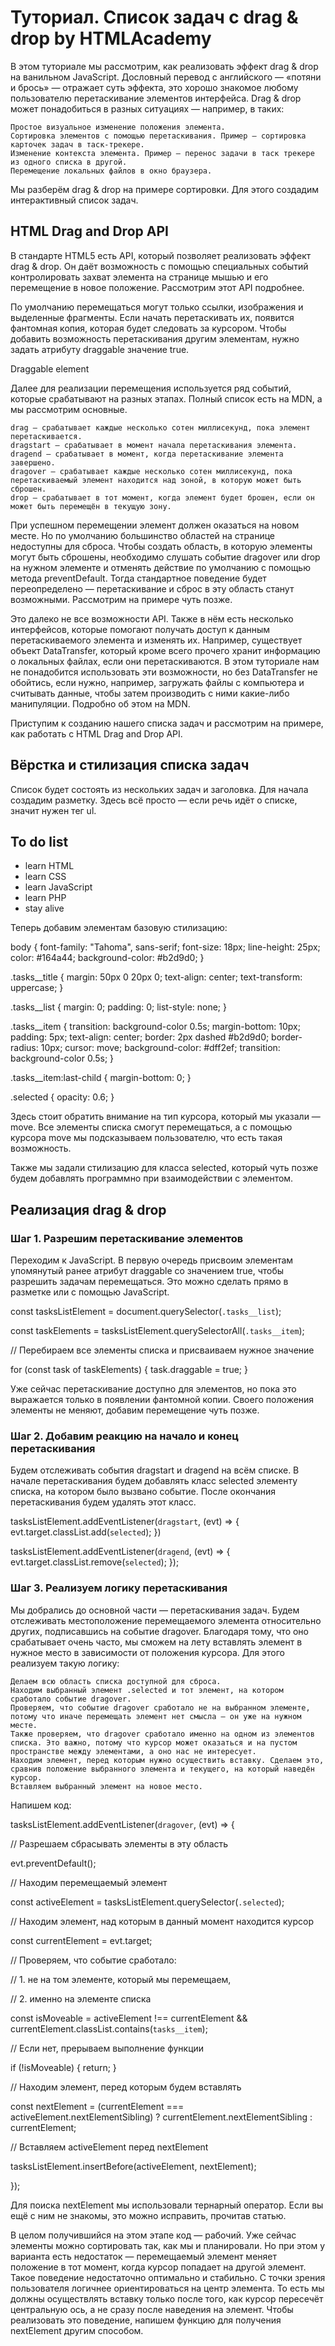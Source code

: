 # Туториал. Список задач с drag &amp; drop by HTMLAcademy

В этом туториале мы рассмотрим, как реализовать эффект drag & drop на ванильном JavaScript. Дословный перевод с английского — «потяни и брось» — отражает суть эффекта, это хорошо знакомое любому пользователю перетаскивание элементов интерфейса. Drag & drop может понадобиться в разных ситуациях — например, в таких:

    Простое визуальное изменение положения элемента.
    Сортировка элементов с помощью перетаскивания. Пример — сортировка карточек задач в таск-трекере.
    Изменение контекста элемента. Пример — перенос задачи в таск трекере из одного списка в другой.
    Перемещение локальных файлов в окно браузера.

Мы разберём drag & drop на примере сортировки. Для этого создадим интерактивный список задач.

## HTML Drag and Drop API

В стандарте HTML5 есть API, который позволяет реализовать эффект drag & drop. Он даёт возможность с помощью специальных событий контролировать захват элемента на странице мышью и его перемещение в новое положение. Рассмотрим этот API подробнее.

По умолчанию перемещаться могут только ссылки, изображения и выделенные фрагменты. Если начать перетаскивать их, появится фантомная копия, которая будет следовать за курсором. Чтобы добавить возможность перетаскивания другим элементам, нужно задать атрибуту draggable значение true.

<div draggable="true">Draggable element</div>

Далее для реализации перемещения используется ряд событий, которые срабатывают на разных этапах. Полный список есть на MDN, а мы рассмотрим основные.

    drag — срабатывает каждые несколько сотен миллисекунд, пока элемент перетаскивается.
    dragstart — срабатывает в момент начала перетаскивания элемента.
    dragend — срабатывает в момент, когда перетаскивание элемента завершено.
    dragover — срабатывает каждые несколько сотен миллисекунд, пока перетаскиваемый элемент находится над зоной, в которую может быть сброшен.
    drop — срабатывает в тот момент, когда элемент будет брошен, если он может быть перемещён в текущую зону.

При успешном перемещении элемент должен оказаться на новом месте. Но по умолчанию большинство областей на странице недоступны для сброса. Чтобы создать область, в которую элементы могут быть сброшены, необходимо слушать событие dragover или drop на нужном элементе и отменять действие по умолчанию с помощью метода preventDefault. Тогда стандартное поведение будет переопределено — перетаскивание и сброс в эту область станут возможными. Рассмотрим на примере чуть позже.

Это далеко не все возможности API. Также в нём есть несколько интерфейсов, которые помогают получать доступ к данным перетаскиваемого элемента и изменять их. Например, существует объект DataTransfer, который кроме всего прочего хранит информацию о локальных файлах, если они перетаскиваются. В этом туториале нам не понадобится использовать эти возможности, но без DataTransfer не обойтись, если нужно, например, загружать файлы с компьютера и считывать данные, чтобы затем производить с ними какие-либо манипуляции. Подробно об этом на MDN.

Приступим к созданию нашего списка задач и рассмотрим на примере, как работать с HTML Drag and Drop API.

## Вёрстка и стилизация списка задач

Список будет состоять из нескольких задач и заголовка. Для начала создадим разметку. Здесь всё просто — если речь идёт о списке, значит нужен тег ul.

<section class="tasks">
  <h1 class="tasks__title">To do list</h1>

  <ul class="tasks__list">
    <li class="tasks__item">learn HTML</li>
    <li class="tasks__item">learn CSS</li>
    <li class="tasks__item">learn JavaScript</li>
    <li class="tasks__item">learn PHP</li>
    <li class="tasks__item">stay alive</li>
  </ul>
</section>

Теперь добавим элементам базовую стилизацию:

body {
  font-family: "Tahoma", sans-serif;
  font-size: 18px;
  line-height: 25px;
  color: #164a44;
  background-color: #b2d9d0;
}

.tasks__title {
    margin: 50px 0 20px 0;
    text-align: center;
    text-transform: uppercase;
 }

.tasks__list {
  margin: 0;
  padding: 0;
  list-style: none;
}

.tasks__item {
  transition: background-color 0.5s;
  margin-bottom: 10px;
  padding: 5px;
  text-align: center;
  border: 2px dashed #b2d9d0;
  border-radius: 10px;
  cursor: move;
  background-color: #dff2ef;
  transition: background-color 0.5s;
}

.tasks__item:last-child {
  margin-bottom: 0;
}

.selected {
  opacity: 0.6;
}

Здесь стоит обратить внимание на тип курсора, который мы указали — move. Все элементы списка смогут перемещаться, а с помощью курсора move мы подсказываем пользователю, что есть такая возможность.

Также мы задали стилизацию для класса selected, который чуть позже будем добавлять программно при взаимодействии с элементом.

## Реализация drag & drop

### Шаг 1. Разрешим перетаскивание элементов

Переходим к JavaScript. В первую очередь присвоим элементам упомянутый ранее атрибут draggable со значением true, чтобы разрешить задачам перемещаться. Это можно сделать прямо в разметке или с помощью JavaScript.

const tasksListElement = document.querySelector(`.tasks__list`);

const taskElements = tasksListElement.querySelectorAll(`.tasks__item`);

// Перебираем все элементы списка и присваиваем нужное значение

for (const task of taskElements) {
  task.draggable = true;
}

Уже сейчас перетаскивание доступно для элементов, но пока это выражается только в появлении фантомной копии. Своего положения элементы не меняют, добавим перемещение чуть позже.

### Шаг 2. Добавим реакцию на начало и конец перетаскивания

Будем отслеживать события dragstart и dragend на всём списке. В начале перетаскивания будем добавлять класс selected элементу списка, на котором было вызвано событие. После окончания перетаскивания будем удалять этот класс.

tasksListElement.addEventListener(`dragstart`, (evt) => {
  evt.target.classList.add(`selected`);
})

tasksListElement.addEventListener(`dragend`, (evt) => {
  evt.target.classList.remove(`selected`);
});

### Шаг 3. Реализуем логику перетаскивания

Мы добрались до основной части — перетаскивания задач. Будем отслеживать местоположение перемещаемого элемента относительно других, подписавшись на событие dragover. Благодаря тому, что оно срабатывает очень часто, мы сможем на лету вставлять элемент в нужное место в зависимости от положения курсора. Для этого реализуем такую логику:

    Делаем всю область списка доступной для сброса.
    Находим выбранный элемент .selected и тот элемент, на котором сработало событие dragover.
    Проверяем, что событие dragover сработало не на выбранном элементе, потому что иначе перемещать элемент нет смысла — он уже на нужном месте.
    Также проверяем, что dragover сработало именно на одном из элементов списка. Это важно, потому что курсор может оказаться и на пустом пространстве между элементами, а оно нас не интересует.
    Находим элемент, перед которым нужно осуществить вставку. Сделаем это, сравнив положение выбранного элемента и текущего, на который наведён курсор.
    Вставляем выбранный элемент на новое место.

Напишем код:

tasksListElement.addEventListener(`dragover`, (evt) => {

  // Разрешаем сбрасывать элементы в эту область
  
  evt.preventDefault();

  // Находим перемещаемый элемент
  
  const activeElement = tasksListElement.querySelector(`.selected`);
  
  // Находим элемент, над которым в данный момент находится курсор
  
  const currentElement = evt.target;
  
  // Проверяем, что событие сработало:
  
  // 1. не на том элементе, который мы перемещаем,
  
  // 2. именно на элементе списка
  
  const isMoveable = activeElement !== currentElement &&
    currentElement.classList.contains(`tasks__item`);

  // Если нет, прерываем выполнение функции
  
  if (!isMoveable) {
    return;
  }

  // Находим элемент, перед которым будем вставлять
  
  const nextElement = (currentElement === activeElement.nextElementSibling) ?
      currentElement.nextElementSibling :
      currentElement;

  // Вставляем activeElement перед nextElement
  
  tasksListElement.insertBefore(activeElement, nextElement);
  
});

Для поиска nextElement мы использовали тернарный оператор. Если вы ещё с ним не знакомы, это можно исправить, прочитав статью.

В целом получившийся на этом этапе код — рабочий. Уже сейчас элементы можно сортировать так, как мы и планировали. Но при этом у варианта есть недостаток — перемещаемый элемент меняет положение в тот момент, когда курсор попадает на другой элемент. Такое поведение недостаточно оптимально и стабильно. С точки зрения пользователя логичнее ориентироваться на центр элемента. То есть мы должны осуществлять вставку только после того, как курсор пересечёт центральную ось, а не сразу после наведения на элемент. Чтобы реализовать это поведение, напишем функцию для получения nextElement другим способом.
